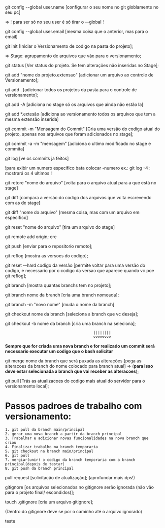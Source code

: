 git config --global user.name [configurar o seu nome no git globlamente no seu pc]

=> ! para ser só no seu user é só tirar o --global !

git config --global user.email [mesma coisa que o anterior, mas para o email]

git init [Iniciar o Versionamento de codigo na pasta do projeto];

=> Stage: agrupamento de arquivos que vão para o versionamento;

git status [Ver status do projeto. Se tem alterações não inseridas no Stage];

git add "nome do projeto.extensao" [adicionar um arquivo ao controle de Versionamento];

git add . [adicionar todos os projetos da pasta para o controle de versionamento];

git add -A [adiciona no stage só os arquivos que ainda não estão la]

git add *.extesão [adiciona ao versionamento todos os arquivos que tem a mesma extensão inserida]

git commit -m "Mensagem do Commit" [Cria uma versão do codigo atual do projeto, apenas nos arquivos que foram adicionados no stage];

git commit -a -m "mensagem" [adiciona o ultimo modificado no stage e commita]

git log [ve os commits ja feitos]

!para exibir um numero especifico bata colocar -numero
ex.: git log -4 : mostrará os 4 ultimos !

git retore "nome do arquivo" [volta para o arquivo atual para a que está no stage]

git diff [compara a versão do codigo dos arquivos que vc ta escrevendo com as do stage]

git diff "nome do arquivo" [mesma coisa, mas com um arquivo em especifico]

git reset "nome do arquivo" [tira um arquivo do stage]

git remote add origin; 
ere

git push [enviar para o repositorio remoto];

git reflog [mostra as versoes do codigo];

git reset --hard codigo da versão [permite voltar para uma versão do codigo, é necessario por o codigo da versao que aparece quando vc poe git reflog];

git branch [mostra quantas branchs tem no projeto];

git branch nome da branch [cria uma branch nomeada];

git branch -m "novo nome" [muda o nome da branch]

git checkout nome da branch [seleciona a branch que vc deseja];

git checkout -b nome da branch [cria uma branch na seleciona];

                                            ||||||||
                                            vvvvvvvv

**Sempre que for criada uma nova branch e for realizado um commit será necessario executar um codigo que o bash solicitar** 

git merge nome da branch que será puxada as alterações [pega as alteracoes da branch do nome colocado para branch atual] => (**para isso deve estar selecionada a branch que vai receber as alteracoes**);

git pull [Trás as atualizacoes do codigo mais atual do servidor para o versionamento local];


# Passos padroes de trabalho com versionamento:

    1. git pull da branch main/principal
    2. gerar uma nova branch a partir da branch principal 
    3. Trabalhar e adicionar novas funcionalidades na nova branch que criou
    4. Finalizar trabalho na branch temporaria
    5. git checkout na branch main/principal
    6. git pull
    7. mergiar(unir) o codigo da branch temporaria com a branch principal(depois de testar)
    8. git push da branch principal

pull request [solicitacão de atualização]; (aprofundar mais dps!)

gitignore [os arquivos selecionados no gitignore serão ignorada
(não vão para o projeto final/ escondidos)];

touch .gitignore [cria um arquivo gitignore];

(Dentro do gitignore deve se por o caminho até o arquivo ignorado)


teste